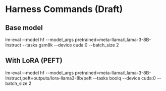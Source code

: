 # Harness Commands (Draft)

## Base model

lm-eval --model hf
--model_args pretrained=meta-llama/Llama-3-8B-Instruct
--tasks gsm8k --device cuda:0 --batch_size 2

## With LoRA (PEFT)

lm-eval --model hf
--model_args pretrained=meta-llama/Llama-3-8B-Instruct,peft=outputs/lora-llama3-8b/peft
--tasks boolq --device cuda:0 --batch_size 2
